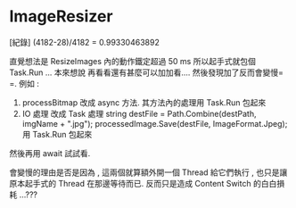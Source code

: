 # ImageResizer

[紀錄]
(4182-28)/4182 = 0.99330463892

直覺想法是 ResizeImages 內的動作鐵定超過 50 ms
所以起手式就包個 Task.Run ...
本來想說 再看看還有甚麼可以加加看....
然後發現加了反而會變慢= =.
例如 :
1. processBitmap 改成 async 方法.
其方法內的處理用 Task.Run 包起來
2. IO 處理 改成 Task 處理
string destFile = Path.Combine(destPath, imgName + ".jpg");
processedImage.Save(destFile, ImageFormat.Jpeg);
用 Task.Run 包起來

然後再用 await 試試看.

會變慢的理由是否是因為 , 這兩個就算額外開一個 Thread 給它們執行 ,
也只是讓原本起手式的 Thread 在那邊等待而已.
反而只是造成 Content Switch 的白白損耗 ...???

